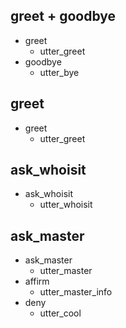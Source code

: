 ## greet + goodbye
* greet
  - utter_greet
* goodbye
  - utter_bye

## greet
* greet
  - utter_greet

## ask_whoisit
* ask_whoisit
  - utter_whoisit

## ask_master
* ask_master
  - utter_master
* affirm
  - utter_master_info
* deny
  - utter_cool

